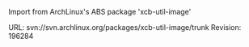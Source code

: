Import from ArchLinux's ABS package 'xcb-util-image'

URL: svn://svn.archlinux.org/packages/xcb-util-image/trunk
Revision: 196284
